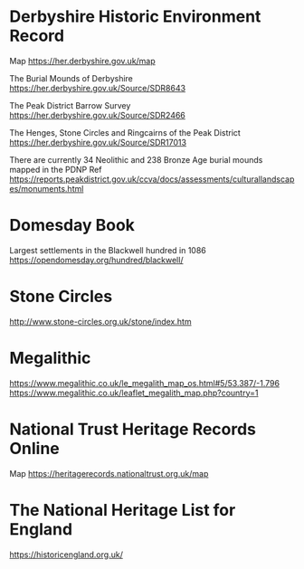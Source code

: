 # Derbyshire Historic Environment Record

Map
https://her.derbyshire.gov.uk/map

The Burial Mounds of Derbyshire
https://her.derbyshire.gov.uk/Source/SDR8643

The Peak District Barrow Survey
https://her.derbyshire.gov.uk/Source/SDR2466

The Henges, Stone Circles and Ringcairns of the Peak District
https://her.derbyshire.gov.uk/Source/SDR17013

There are currently 34 Neolithic and 238 Bronze Age burial mounds mapped in the PDNP
Ref
https://reports.peakdistrict.gov.uk/ccva/docs/assessments/culturallandscapes/monuments.html

# Domesday Book

Largest settlements in the Blackwell hundred in 1086
https://opendomesday.org/hundred/blackwell/

# Stone Circles
http://www.stone-circles.org.uk/stone/index.htm

# Megalithic
https://www.megalithic.co.uk/le_megalith_map_os.html#5/53.387/-1.796
https://www.megalithic.co.uk/leaflet_megalith_map.php?country=1

# National Trust Heritage Records Online
Map
https://heritagerecords.nationaltrust.org.uk/map

# The National Heritage List for England
https://historicengland.org.uk/